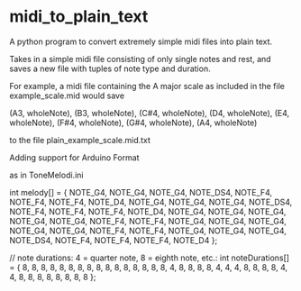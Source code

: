 # midi_to_plain_text
A python program to convert extremely simple midi files into plain text.

Takes in a simple midi file consisting of only single notes and rest, and saves a new file with tuples of note type and duration.

For example, a midi file containing the A major scale as included in the file example_scale.mid would save

(A3, wholeNote), (B3, wholeNote), (C#4, wholeNote), (D4, wholeNote), (E4, wholeNote), (F#4, wholeNote), (G#4, wholeNote), (A4, wholeNote)

to the file plain_example_scale.mid.txt

Adding support for Arduino Format

as in ToneMelodi.ini

int melody[] = {
  NOTE_G4, NOTE_G4, NOTE_G4, NOTE_DS4, NOTE_F4, NOTE_F4, NOTE_F4, NOTE_D4,
  NOTE_G4, NOTE_G4, NOTE_G4, NOTE_DS4, NOTE_F4, NOTE_F4, NOTE_F4, NOTE_D4,
  NOTE_G4, NOTE_G4, NOTE_G4, NOTE_G4, NOTE_G4, NOTE_F4, NOTE_F4,
  NOTE_G4, NOTE_G4, NOTE_G4, NOTE_G4, NOTE_G4, NOTE_F4, NOTE_F4,
  NOTE_G4, NOTE_G4, NOTE_G4, NOTE_DS4, NOTE_F4, NOTE_F4, NOTE_F4, NOTE_D4
};

// note durations: 4 = quarter note, 8 = eighth note, etc.:
int noteDurations[] = {
  8, 8, 8, 8, 8, 8, 8, 8,
  8, 8, 8, 8, 8, 8, 8, 8,
  4, 8, 8, 8, 8, 4, 4,
  4, 8, 8, 8, 8, 4, 4,
  8, 8, 8, 8, 8, 8, 8, 8
};
